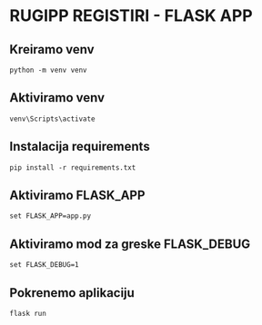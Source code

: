 # RUGIPP REGISTIRI - FLASK APP

## Kreiramo **venv**
    python -m venv venv
    
## Aktiviramo **venv** 
    venv\Scripts\activate

## Instalacija requirements
    pip install -r requirements.txt

## Aktiviramo FLASK_APP
    set FLASK_APP=app.py
    
## Aktiviramo mod za greske FLASK_DEBUG
    set FLASK_DEBUG=1

## Pokrenemo aplikaciju 
    flask run
